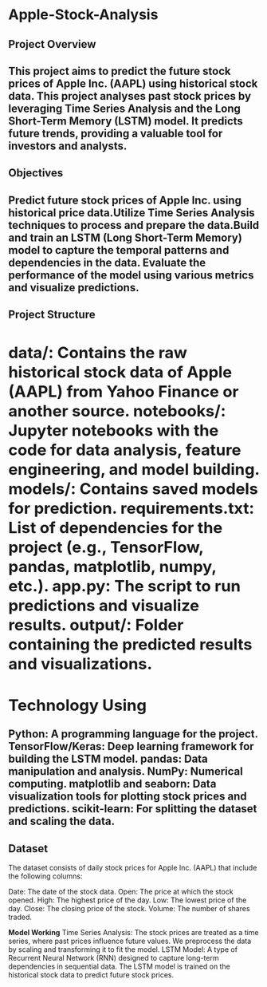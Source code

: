 # <h1>Apple-Stock-Analysis</h1>

**<h2>Project Overview**<h2>
This project aims to predict the future stock prices of Apple Inc. (AAPL) using historical stock data. This project analyses past stock prices by leveraging Time Series Analysis and the Long Short-Term Memory (LSTM) model. It predicts future trends, providing a valuable tool for investors and analysts.

**<h2>Objectives**<h2>
Predict future stock prices of Apple Inc. using historical price data.Utilize Time Series Analysis techniques to process and prepare the data.Build and train an LSTM (Long Short-Term Memory) model to capture the temporal patterns and dependencies in the data. Evaluate the performance of the model using various metrics and visualize predictions.

**<h2>Project Structure<h2>**
data/: Contains the raw historical stock data of Apple (AAPL) from Yahoo Finance or another source.
notebooks/: Jupyter notebooks with the code for data analysis, feature engineering, and model building.
models/: Contains saved models for prediction.
requirements.txt: List of dependencies for the project (e.g., TensorFlow, pandas, matplotlib, numpy, etc.).
app.py: The script to run predictions and visualize results.
output/: Folder containing the predicted results and visualizations.

**<h2>Technology Using</h2>**
Python: A programming language for the project.
TensorFlow/Keras: Deep learning framework for building the LSTM model.
pandas: Data manipulation and analysis.
NumPy: Numerical computing.
matplotlib and seaborn: Data visualization tools for plotting stock prices and predictions.
scikit-learn: For splitting the dataset and scaling the data.

**<h2>Dataset</h2>**
The dataset consists of daily stock prices for Apple Inc. (AAPL) that include the following columns:

Date: The date of the stock data.
Open: The price at which the stock opened.
High: The highest price of the day.
Low: The lowest price of the day.
Close: The closing price of the stock.
Volume: The number of shares traded.

**Model Working**
Time Series Analysis: The stock prices are treated as a time series, where past prices influence future values. We preprocess the data by scaling and transforming it to fit the model.
LSTM Model: A type of Recurrent Neural Network (RNN) designed to capture long-term dependencies in sequential data. The LSTM model is trained on the historical stock data to predict future stock prices.

